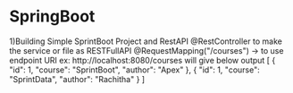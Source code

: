 # SpringBoot
1)Building Simple SprintBoot Project and RestAPI 
@RestController to make the service or file as RESTFullAPI
@RequestMapping("/courses") -> to use endpoint URI ex: http://localhost:8080/courses will give below output
[
{
"id": 1,
"course": "SprintBoot",
"author": "Apex"
},
{
"id": 1,
"course": "SprintData",
"author": "Rachitha"
}
]
